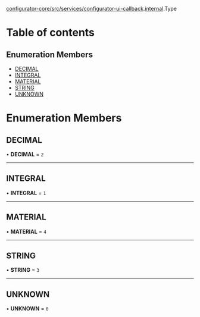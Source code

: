 [configurator-core/src/services/configurator-ui-callback](../modules/configurator_core_src_services_configurator_ui_callback.md).[internal](../modules/configurator_core_src_services_configurator_ui_callback._internal_.md).Type

# Table of contents

## Enumeration Members

- [DECIMAL](configurator_core_src_services_configurator_ui_callback._internal_.Type-1.md#decimal)
- [INTEGRAL](configurator_core_src_services_configurator_ui_callback._internal_.Type-1.md#integral)
- [MATERIAL](configurator_core_src_services_configurator_ui_callback._internal_.Type-1.md#material)
- [STRING](configurator_core_src_services_configurator_ui_callback._internal_.Type-1.md#string)
- [UNKNOWN](configurator_core_src_services_configurator_ui_callback._internal_.Type-1.md#unknown)

# Enumeration Members

## DECIMAL

• **DECIMAL** = ``2``

___

## INTEGRAL

• **INTEGRAL** = ``1``

___

## MATERIAL

• **MATERIAL** = ``4``

___

## STRING

• **STRING** = ``3``

___

## UNKNOWN

• **UNKNOWN** = ``0``

